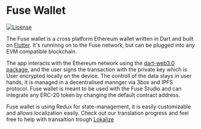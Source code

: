 # Fuse Wallet

[![License](https://img.shields.io/badge/License-MIT-lightgrey)](https://img.shields.io/badge/License-MIT-lightgrey)

The Fuse wallet is a cross platform Ethereum wallet written in Dart and built on [Flutter](https://flutter.dev/). It's runninng on to the Fuse network, but can be plugged into any EVM compatible blockchain.

The app interacts with the Ethereum network using the [dart-web3.0 package](https://pub.dev/packages/web3dart), and the user signs the transaction with the private key which is User encrypted locally on the device. The controll of the data stays in user hands, it is managed in a decentralised mannger via 3box and IPFS protocol. Fuse wallet is meant to be used with the Fuse Studio and can integrate any ERC-20 token by changing the default contract address.

Fuse wallet is using Redux for state-management, it is easily customizable and allows localization easily. Check out our translation progress and feel free to help with transaltion trough [Lokalize](https://lokalise.co/public/783082135d36f14996c804.53212944/)


